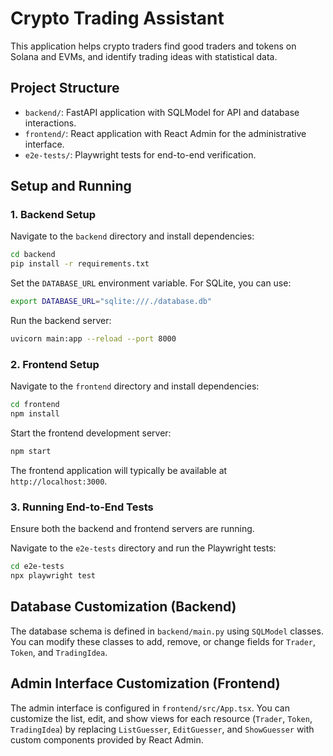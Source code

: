 # Crypto Trading Assistant

This application helps crypto traders find good traders and tokens on Solana and EVMs, and identify trading ideas with statistical data.

## Project Structure

- `backend/`: FastAPI application with SQLModel for API and database interactions.
- `frontend/`: React application with React Admin for the administrative interface.
- `e2e-tests/`: Playwright tests for end-to-end verification.

## Setup and Running

### 1. Backend Setup

Navigate to the `backend` directory and install dependencies:

```bash
cd backend
pip install -r requirements.txt
```

Set the `DATABASE_URL` environment variable. For SQLite, you can use:

```bash
export DATABASE_URL="sqlite:///./database.db"
```

Run the backend server:

```bash
uvicorn main:app --reload --port 8000
```

### 2. Frontend Setup

Navigate to the `frontend` directory and install dependencies:

```bash
cd frontend
npm install
```

Start the frontend development server:

```bash
npm start
```

The frontend application will typically be available at `http://localhost:3000`.

### 3. Running End-to-End Tests

Ensure both the backend and frontend servers are running.

Navigate to the `e2e-tests` directory and run the Playwright tests:

```bash
cd e2e-tests
npx playwright test
```

## Database Customization (Backend)

The database schema is defined in `backend/main.py` using `SQLModel` classes. You can modify these classes to add, remove, or change fields for `Trader`, `Token`, and `TradingIdea`.

## Admin Interface Customization (Frontend)

The admin interface is configured in `frontend/src/App.tsx`. You can customize the list, edit, and show views for each resource (`Trader`, `Token`, `TradingIdea`) by replacing `ListGuesser`, `EditGuesser`, and `ShowGuesser` with custom components provided by React Admin.
